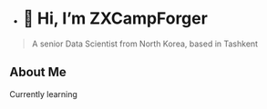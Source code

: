 - # 👋 Hi, I’m ZXCampForger
> A senior Data Scientist from North Korea, based in Tashkent

## **About Me**
Currently learning []()




<!---
Person0Bay/Person0Bay is a ✨ special ✨ repository because its `README.md` (this file) appears on your GitHub profile.
You can click the Preview link to take a look at your changes.
--->
